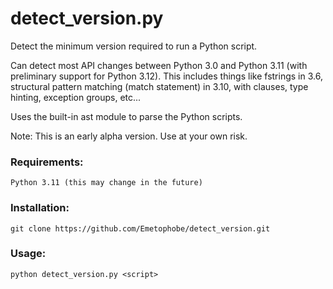 # detect_version.py

Detect the minimum version required to run a Python script.

Can detect most API changes between Python 3.0 and Python 3.11 (with preliminary support for Python 3.12). This includes things like fstrings in 3.6, structural pattern matching (match statement) in 3.10, with clauses, type hinting, exception groups, etc...

Uses the built-in ast module to parse the Python scripts.

Note: This is an early alpha version. Use at your own risk.

### Requirements:
    Python 3.11 (this may change in the future)

### Installation:

    git clone https://github.com/Emetophobe/detect_version.git

### Usage:

    python detect_version.py <script>
